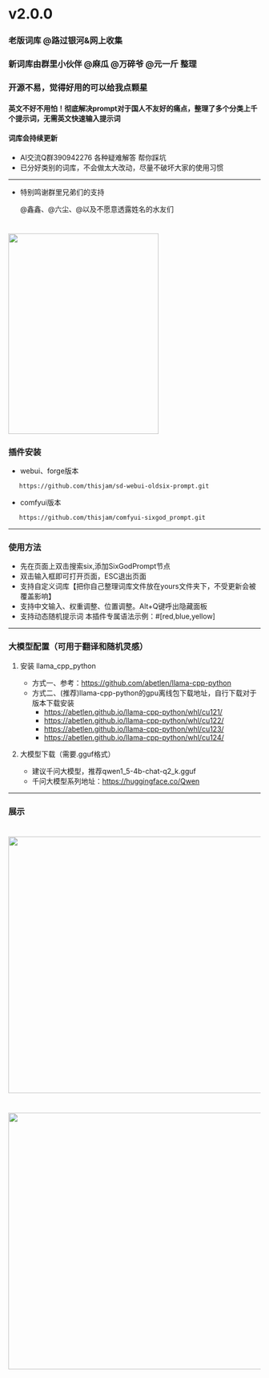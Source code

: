 <!--
 * @Author: Six_God_K
 * @Date: 2024-04-08 09:37:03
 * @LastEditors: Six_God_K
 * @LastEditTime: 2025-03-03 21:30:21
 * @FilePath: \vue\comfy_newprompt\README.md
 * @Description: 
 * 
 * Copyright (c) 2024 by ${git_name_email}, All Rights Reserved. 
-->

# v2.0.0
### 老版词库 @路过银河&网上收集
### 新词库由群里小伙伴 @麻瓜 @万碎爷 @元一斤 整理
### 开源不易，觉得好用的可以给我点颗星 ###
#### 英文不好不用怕！彻底解决prompt对于国人不友好的痛点，整理了多个分类上千个提示词，无需英文快速输入提示词
#### 词库会持续更新
* AI交流Q群390942276 各种疑难解答 帮你踩坑
* 已分好类别的词库，不会做太大改动，尽量不破坏大家的使用习惯

--- 
* 特别鸣谢群里兄弟们的支持
  <p> @鑫鑫、@六尘、@以及不愿意透露姓名的水友们</p>
 

# <img src="imgs/wx.jpg" width="300" height="400" />
### 插件安装
  * webui、forge版本  
  ```sh
     https://github.com/thisjam/sd-webui-oldsix-prompt.git
  ```
  * comfyui版本
 ```sh
    https://github.com/thisjam/comfyui-sixgod_prompt.git
 ```
--- 
### 使用方法
  *  先在页面上双击搜索six,添加SixGodPrompt节点
  *  双击输入框即可打开页面，ESC退出页面
  *  支持自定义词库【把你自己整理词库文件放在yours文件夹下，不受更新会被覆盖影响】
  *  支持中文输入、权重调整、位置调整。Alt+Q键呼出隐藏面板
  *  支持动态随机提示词    本插件专属语法示例：#[red,blue,yellow]
    
  
  ---
### 大模型配置（可用于翻译和随机灵感）
1. 安装 llama_cpp_python

   * 方式一、参考：https://github.com/abetlen/llama-cpp-python
   * 方式二、(推荐)llama-cpp-python的gpu离线包下载地址，自行下载对于版本下载安装
    	- https://abetlen.github.io/llama-cpp-python/whl/cu121/
    	- https://abetlen.github.io/llama-cpp-python/whl/cu122/
    	- https://abetlen.github.io/llama-cpp-python/whl/cu123/
    	- https://abetlen.github.io/llama-cpp-python/whl/cu124/
3. 大模型下载（需要.gguf格式）
   * 建议千问大模型，推荐qwen1_5-4b-chat-q2_k.gguf
   * 千问大模型系列地址：https://huggingface.co/Qwen
     
 ---  
 ### 展示
 # <img src="imgs/1.png" width="768" height="512" />
 # <img src="imgs/2.png" width="768" height="512" />



 

